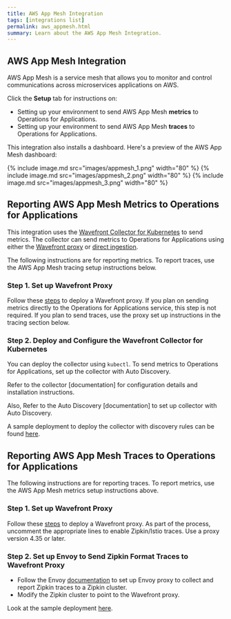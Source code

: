 ```yaml
---
title: AWS App Mesh Integration
tags: [integrations list]
permalink: aws_appmesh.html
summary: Learn about the AWS App Mesh Integration.
---
```

## AWS App Mesh Integration

AWS App Mesh is a service mesh that allows you to monitor and control communications across microservices applications on AWS.

Click the **Setup** tab for instructions on:

* Setting up your environment to send AWS App Mesh **metrics** to Operations for Applications.
* Setting up your environment to send AWS App Mesh **traces** to Operations for Applications.

This integration also installs a dashboard. Here's a preview of the AWS App Mesh dashboard:

{% include image.md src="images/appmesh_1.png" width="80" %}
{% include image.md src="images/appmesh_2.png" width="80" %}
{% include image.md src="images/appmesh_3.png" width="80" %}

## Reporting AWS App Mesh Metrics to Operations for Applications



This integration uses the [Wavefront Collector for Kubernetes](https://github.com/wavefrontHQ/wavefront-kubernetes-collector) to send metrics. The collector can send metrics to Operations for Applications using either the [Wavefront proxy](https://docs.wavefront.com/proxies.html) or [direct ingestion](https://docs.wavefront.com/direct_ingestion.html).

The following instructions are for reporting metrics. To report traces, use the AWS App Mesh tracing setup instructions below.

### Step 1. Set up Wavefront Proxy
Follow these [steps](https://github.com/wavefrontHQ/wavefront-kubernetes#wavefront-proxy-required) to deploy a Wavefront proxy. If you plan on sending metrics directly to the Operations for Applications service, this step is not required. If you plan to send traces, use the proxy set up instructions in the tracing section below.


### Step 2. Deploy and Configure the Wavefront Collector for Kubernetes

You can deploy the collector using `kubectl`. To send metrics to Operations for Applications, set up the collector with Auto Discovery.

Refer to the collector [documentation] for configuration details and installation instructions.

Also, Refer to the Auto Discovery [documentation] to set up collector with Auto Discovery.

A sample deployment to deploy the collector with discovery rules can be found [here](https://github.com/wavefrontHQ/wavefront-kubernetes/tree/master/aws-appmesh#deploy-wavefront-kubernetes-collector-with-auto-discovery-rules).


## Reporting AWS App Mesh Traces to Operations for Applications
The following instructions are for reporting traces. To report metrics, use the AWS App Mesh metrics setup instructions above.

### Step 1. Set up Wavefront Proxy
Follow these [steps](https://github.com/wavefrontHQ/wavefront-kubernetes#wavefront-proxy-required) to deploy a Wavefront proxy. As part of the process, uncomment the appropriate lines to enable Zipkin/Istio traces. Use a proxy version 4.35 or later.

### Step 2. Set up Envoy to Send Zipkin Format Traces to Wavefront Proxy

* Follow the Envoy [documentation](https://www.envoyproxy.io/docs/envoy/latest/start/sandboxes/zipkin_tracing#install-sandboxes-zipkin-tracing) to set up Envoy proxy to collect and report Zipkin traces to a Zipkin cluster.
* Modify the Zipkin cluster to point to the Wavefront proxy.

Look at the sample deployment [here](https://github.com/wavefrontHQ/wavefront-kubernetes/tree/master/aws-appmesh/deploy/tracing-config.yaml).



